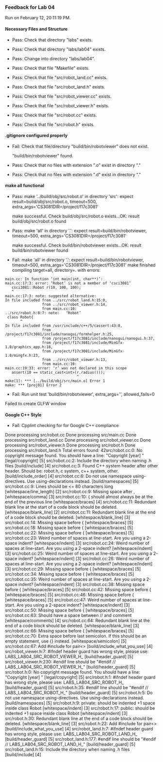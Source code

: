 ### Feedback for Lab 04

Run on February 12, 20:11:19 PM.


#### Necessary Files and Structure

+ Pass: Check that directory "labs" exists.

+ Pass: Check that directory "labs/lab04" exists.

+ Pass: Change into directory "labs/lab04".

+ Pass: Check that file "Makefile" exists.

+ Pass: Check that file "src/robot_land.cc" exists.

+ Pass: Check that file "src/robot_land.h" exists.

+ Pass: Check that file "src/robot_viewer.cc" exists.

+ Pass: Check that file "src/robot_viewer.h" exists.

+ Pass: Check that file "src/robot.cc" exists.

+ Pass: Check that file "src/robot.h" exists.


#### .gitignore configured properly

+ Fail: Check that file/directory "build/bin/robotviewer" does not exist.

     "build/bin/robotviewer" found.

+ Pass: Check that no files with extension ".o" exist in directory "."

+ Pass: Check that no files with extension ".d" exist in directory "."


#### make all functional

+ Pass: make '../build/obj/src/robot.o' in directory 'src': expect result=build/obj/src/robot.o, timeout=500, extra_args='CS3081DIR=/project/f17c3081'

    make successful.
    Check build/obj/src/robot.o exists...OK: result build/obj/src/robot.o found

+ Pass: make 'all' in directory '.': expect result=build/bin/robotviewer, timeout=500, extra_args='CS3081DIR=/project/f17c3081'

    make successful.
    Check build/bin/robotviewer exists...OK: result build/bin/robotviewer found

+ Fail: make 'all' in directory '.': expect result=build/bin/robotviewer, timeout=500, extra_args='CS3081DIR=/project/f17c3081'
    make finished compiling target=all, directory=. with errors:

```shell
main.cc: In function ‘int main(int, char**)’:
main.cc:17:3: error: ‘Robot’ is not a member of ‘csci3081’
   csci3081::Robot r(10, 100, 100);
   ^
main.cc:17:3: note: suggested alternative:
In file included from ../src/robot_land.h:15:0,
                 from ../src/robot_viewer.h:14,
                 from main.cc:10:
../src/robot.h:8:7: note:   ‘Robot’
 class Robot{
       ^
In file included from /usr/include/c++/5/cassert:43:0,
                 from /project/f17c3081/include/nanogui/formhelper.h:25,
                 from /project/f17c3081/include/nanogui/nanogui.h:37,
                 from /project/f17c3081/include/MinGfx-1.0/graphics_app.h:18,
                 from /project/f17c3081/include/MinGfx-1.0/mingfx.h:23,
                 from ../src/robot_viewer.h:13,
                 from main.cc:10:
main.cc:19:33: error: ‘r’ was not declared in this scope
   assert(10 == static_cast<int>(r.radius()));
                                 ^
make[1]: *** [../build/obj/src/main.o] Error 1
make: *** [proj01] Error 2

```

+ Fail: Run unit test 'build/bin/robotviewer', extra_args='', allowed_fails=0

Failed to create GLFW window


#### Google C++ Style

+ Fail: Cpplint checking for for Google C++ compliance

Done processing src/robot.cc
Done processing src/main.cc
Done processing src/robot_land.cc
Done processing src/robot_viewer.cc
Done processing src/robot_viewer.h
Done processing src/robot.h
Done processing src/robot_land.h
Total errors found: 42src/robot.cc:0:  No copyright message found.  You should have a line: "Copyright [year] <Copyright Owner>"  [legal/copyright] [5]
src/robot.cc:2:  Include the directory when naming .h files  [build/include] [4]
src/robot.cc:3:  Found C++ system header after other header. Should be: robot.h, c system, c++ system, other.  [build/include_order] [4]
src/robot.cc:6:  Do not use namespace using-directives.  Use using-declarations instead.  [build/namespaces] [5]
src/robot.cc:9:  Lines should be <= 80 characters long  [whitespace/line_length] [2]
src/robot.cc:9:  Missing space after ,  [whitespace/comma] [3]
src/robot.cc:10:  { should almost always be at the end of the previous line  [whitespace/braces] [4]
src/robot.cc:11:  Redundant blank line at the start of a code block should be deleted.  [whitespace/blank_line] [2]
src/robot.cc:11:  Redundant blank line at the end of a code block should be deleted.  [whitespace/blank_line] [3]
src/robot.cc:14:  Missing space before {  [whitespace/braces] [5]
src/robot.cc:18:  Missing space before {  [whitespace/braces] [5]
src/robot.cc:22:  Missing space before {  [whitespace/braces] [5]
src/robot.cc:23:  Weird number of spaces at line-start.  Are you using a 2-space indent?  [whitespace/indent] [3]
src/robot.cc:24:  Weird number of spaces at line-start.  Are you using a 2-space indent?  [whitespace/indent] [3]
src/robot.cc:25:  Weird number of spaces at line-start.  Are you using a 2-space indent?  [whitespace/indent] [3]
src/robot.cc:26:  Weird number of spaces at line-start.  Are you using a 2-space indent?  [whitespace/indent] [3]
src/robot.cc:29:  Missing space before {  [whitespace/braces] [5]
src/robot.cc:34:  Missing space before {  [whitespace/braces] [5]
src/robot.cc:35:  Weird number of spaces at line-start.  Are you using a 2-space indent?  [whitespace/indent] [3]
src/robot.cc:38:  Missing space before {  [whitespace/braces] [5]
src/robot.cc:42:  Missing space before {  [whitespace/braces] [5]
src/robot.cc:46:  Missing space before {  [whitespace/braces] [5]
src/robot.cc:47:  Weird number of spaces at line-start.  Are you using a 2-space indent?  [whitespace/indent] [3]
src/robot.cc:50:  Missing space before {  [whitespace/braces] [5]
src/robot.cc:63:  Should have a space between // and comment  [whitespace/comments] [4]
src/robot.cc:64:  Redundant blank line at the end of a code block should be deleted.  [whitespace/blank_line] [3]
src/robot.cc:66:  Missing space before {  [whitespace/braces] [5]
src/robot.cc:70:  Extra space before last semicolon. If this should be an empty statement, use {} instead.  [whitespace/semicolon] [5]
src/robot.cc:67:  Add #include <utility> for pair<>  [build/include_what_you_use] [4]
src/robot_viewer.h:7:  #ifndef header guard has wrong style, please use: LABS_LAB04_SRC_ROBOT_VIEWER_H_  [build/header_guard] [5]
src/robot_viewer.h:230:  #endif line should be "#endif  // LABS_LAB04_SRC_ROBOT_VIEWER_H_"  [build/header_guard] [5]
src/robot.h:0:  No copyright message found.  You should have a line: "Copyright [year] <Copyright Owner>"  [legal/copyright] [5]
src/robot.h:1:  #ifndef header guard has wrong style, please use: LABS_LAB04_SRC_ROBOT_H_  [build/header_guard] [5]
src/robot.h:35:  #endif line should be "#endif  // LABS_LAB04_SRC_ROBOT_H_"  [build/header_guard] [5]
src/robot.h:5:  Do not use namespace using-directives.  Use using-declarations instead.  [build/namespaces] [5]
src/robot.h:9:  private: should be indented +1 space inside class Robot  [whitespace/indent] [3]
src/robot.h:17:  public: should be indented +1 space inside class Robot  [whitespace/indent] [3]
src/robot.h:30:  Redundant blank line at the end of a code block should be deleted.  [whitespace/blank_line] [3]
src/robot.h:22:  Add #include <utility> for pair<>  [build/include_what_you_use] [4]
src/robot_land.h:7:  #ifndef header guard has wrong style, please use: LABS_LAB04_SRC_ROBOT_LAND_H_  [build/header_guard] [5]
src/robot_land.h:177:  #endif line should be "#endif  // LABS_LAB04_SRC_ROBOT_LAND_H_"  [build/header_guard] [5]
src/robot_land.h:15:  Include the directory when naming .h files  [build/include] [4]


